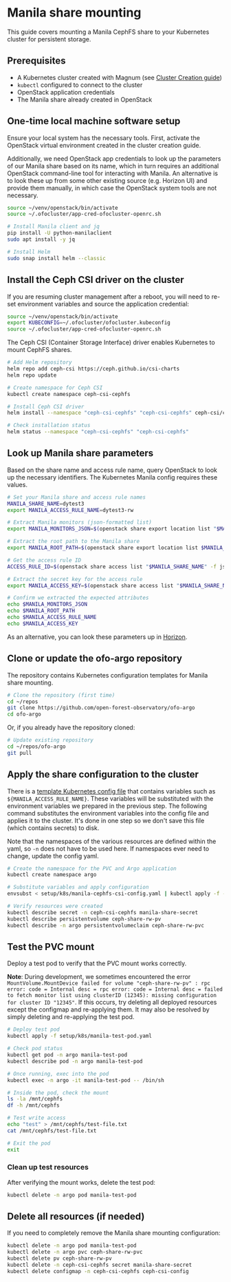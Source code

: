 # Manila share mounting

This guide covers mounting a Manila CephFS share to your Kubernetes cluster for persistent storage.

## Prerequisites

- A Kubernetes cluster created with Magnum (see [Cluster Creation guide](cluster-creation-and-resizing.md))
- `kubectl` configured to connect to the cluster
- OpenStack application credentials
- The Manila share already created in OpenStack

## One-time local machine software setup

Ensure your local system has the necessary tools. First, activate the OpenStack virtual environment created in the cluster creation guide.

Additionally, we need OpenStack app credentials to look up the parameters of our Manila share based
on its name, which in turn requires an additional OpenStack command-line tool for interacting with Manila. An alternative is to look these up from some other existing source (e.g. Horizon UI)
and provide them manually, in which case the OpenStack system tools are not necessary.

```bash
source ~/venv/openstack/bin/activate
source ~/.ofocluster/app-cred-ofocluster-openrc.sh

# Install Manila client and jq
pip install -U python-manilaclient
sudo apt install -y jq

# Install Helm
sudo snap install helm --classic
```

## Install the Ceph CSI driver on the cluster

If you are resuming cluster management after a reboot, you will need to re-set environment variables and source the application credential:

```bash
source ~/venv/openstack/bin/activate
export KUBECONFIG=~/.ofocluster/ofocluster.kubeconfig
source ~/.ofocluster/app-cred-ofocluster-openrc.sh
```

The Ceph CSI (Container Storage Interface) driver enables Kubernetes to mount CephFS shares.

```bash
# Add Helm repository
helm repo add ceph-csi https://ceph.github.io/csi-charts
helm repo update

# Create namespace for Ceph CSI
kubectl create namespace ceph-csi-cephfs

# Install Ceph CSI driver
helm install --namespace "ceph-csi-cephfs" "ceph-csi-cephfs" ceph-csi/ceph-csi-cephfs

# Check installation status
helm status --namespace "ceph-csi-cephfs" "ceph-csi-cephfs"
```

## Look up Manila share parameters

Based on the share name and access rule name, query OpenStack to look up the necessary identifiers. The Kubernetes Manila config requires these values.

```bash
# Set your Manila share and access rule names
MANILA_SHARE_NAME=dytest3
export MANILA_ACCESS_RULE_NAME=dytest3-rw

# Extract Manila monitors (json-formatted list)
export MANILA_MONITORS_JSON=$(openstack share export location list "$MANILA_SHARE_NAME" -f json | jq -r '.[0].Path | split(":/")[0] | split(",") | map("\"" + . + "\"") | join(",")')

# Extract the root path to the Manila share
export MANILA_ROOT_PATH=$(openstack share export location list $MANILA_SHARE_NAME -f json | jq -r '.[0].Path' | awk -F':/' '{print "/"$2}')

# Get the access rule ID
ACCESS_RULE_ID=$(openstack share access list "$MANILA_SHARE_NAME" -f json | jq -r ".[] | select(.\"Access To\" == \"$MANILA_ACCESS_RULE_NAME\") | .ID")

# Extract the secret key for the access rule
export MANILA_ACCESS_KEY=$(openstack share access list "$MANILA_SHARE_NAME" -f json | jq -r ".[] | select(.\"Access To\" == \"$MANILA_ACCESS_RULE_NAME\") | .\"Access Key\"")

# Confirm we extracted the expected attributes
echo $MANILA_MONITORS_JSON
echo $MANILA_ROOT_PATH
echo $MANILA_ACCESS_RULE_NAME
echo $MANILA_ACCESS_KEY
```

As an alternative, you can look these parameters up in [Horizon](https://js2.jetstream-cloud.org).

## Clone or update the ofo-argo repository

The repository contains Kubernetes configuration templates for Manila share mounting.

```bash
# Clone the repository (first time)
cd ~/repos
git clone https://github.com/open-forest-observatory/ofo-argo
cd ofo-argo
```

Or, if you already have the repository cloned:

```bash
# Update existing repository
cd ~/repos/ofo-argo
git pull
```

## Apply the share configuration to the cluster

There is a [template Kubernetes config file](../../setup/k8s/manila-cephfs-csi-config.yaml) that contains variables such as
`${MANILA_ACCESS_RULE_NAME}`. These variables will be substituted with the environment variables we
prepared in the previous step. The following command substitutes the environment variables into the
config file and applies it to the cluster. It's done in one step so we don't save this file (which
contains secrets) to disk.

Note that the namespaces of the various resources are defined within the yaml, so `-n` does not have to be used here. If namespaces ever need to change, update the config yaml.

```bash
# Create the namespace for the PVC and Argo application
kubectl create namespace argo

# Substitute variables and apply configuration
envsubst < setup/k8s/manila-cephfs-csi-config.yaml | kubectl apply -f -

# Verify resources were created
kubectl describe secret -n ceph-csi-cephfs manila-share-secret
kubectl describe persistentvolume ceph-share-rw-pv
kubectl describe -n argo persistentvolumeclaim ceph-share-rw-pvc
```

## Test the PVC mount

Deploy a test pod to verify that the PVC mount works correctly.

**Note**: During development, we sometimes encountered the error `MountVolume.MountDevice failed for volume "ceph-share-rw-pv" : rpc error: code = Internal desc = rpc error: code = Internal desc = failed to fetch monitor list using clusterID (12345): missing configuration for cluster ID "12345"`. If this occurs, try deleting all deployed resources except the configmap and re-applying them. It may also be resolved by simply deleting and re-applying the test pod.

```bash
# Deploy test pod
kubectl apply -f setup/k8s/manila-test-pod.yaml

# Check pod status
kubectl get pod -n argo manila-test-pod
kubectl describe pod -n argo manila-test-pod

# Once running, exec into the pod
kubectl exec -n argo -it manila-test-pod -- /bin/sh

# Inside the pod, check the mount
ls -la /mnt/cephfs
df -h /mnt/cephfs

# Test write access
echo "test" > /mnt/cephfs/test-file.txt
cat /mnt/cephfs/test-file.txt

# Exit the pod
exit
```

### Clean up test resources

After verifying the mount works, delete the test pod:

```bash
kubectl delete -n argo pod manila-test-pod
```

## Delete all resources (if needed)

If you need to completely remove the Manila share mounting configuration:

```bash
kubectl delete -n argo pod manila-test-pod
kubectl delete -n argo pvc ceph-share-rw-pvc
kubectl delete pv ceph-share-rw-pv
kubectl delete -n ceph-csi-cephfs secret manila-share-secret
kubectl delete configmap -n ceph-csi-cephfs ceph-csi-config
```
